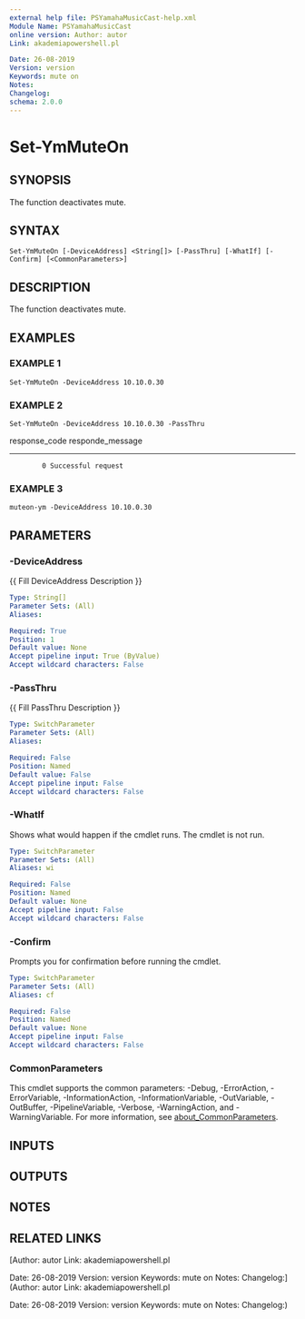 ```yaml
---
external help file: PSYamahaMusicCast-help.xml
Module Name: PSYamahaMusicCast
online version: Author: autor
Link: akademiapowershell.pl

Date: 26-08-2019
Version: version
Keywords: mute on
Notes:
Changelog:
schema: 2.0.0
---
```


# Set-YmMuteOn

## SYNOPSIS
The function deactivates mute.

## SYNTAX

```
Set-YmMuteOn [-DeviceAddress] <String[]> [-PassThru] [-WhatIf] [-Confirm] [<CommonParameters>]
```

## DESCRIPTION
The function deactivates mute.

## EXAMPLES

### EXAMPLE 1
```
Set-YmMuteOn -DeviceAddress 10.10.0.30
```

### EXAMPLE 2
```
Set-YmMuteOn -DeviceAddress 10.10.0.30 -PassThru
```

response_code responde_message
------------- ----------------
            0 Successful request

### EXAMPLE 3
```
muteon-ym -DeviceAddress 10.10.0.30
```

## PARAMETERS

### -DeviceAddress
{{ Fill DeviceAddress Description }}

```yaml
Type: String[]
Parameter Sets: (All)
Aliases:

Required: True
Position: 1
Default value: None
Accept pipeline input: True (ByValue)
Accept wildcard characters: False
```

### -PassThru
{{ Fill PassThru Description }}

```yaml
Type: SwitchParameter
Parameter Sets: (All)
Aliases:

Required: False
Position: Named
Default value: False
Accept pipeline input: False
Accept wildcard characters: False
```

### -WhatIf
Shows what would happen if the cmdlet runs.
The cmdlet is not run.

```yaml
Type: SwitchParameter
Parameter Sets: (All)
Aliases: wi

Required: False
Position: Named
Default value: None
Accept pipeline input: False
Accept wildcard characters: False
```

### -Confirm
Prompts you for confirmation before running the cmdlet.

```yaml
Type: SwitchParameter
Parameter Sets: (All)
Aliases: cf

Required: False
Position: Named
Default value: None
Accept pipeline input: False
Accept wildcard characters: False
```

### CommonParameters
This cmdlet supports the common parameters: -Debug, -ErrorAction, -ErrorVariable, -InformationAction, -InformationVariable, -OutVariable, -OutBuffer, -PipelineVariable, -Verbose, -WarningAction, and -WarningVariable. For more information, see [about_CommonParameters](http://go.microsoft.com/fwlink/?LinkID=113216).

## INPUTS

## OUTPUTS

## NOTES

## RELATED LINKS

[Author: autor
Link: akademiapowershell.pl

Date: 26-08-2019
Version: version
Keywords: mute on
Notes:
Changelog:](Author: autor
Link: akademiapowershell.pl

Date: 26-08-2019
Version: version
Keywords: mute on
Notes:
Changelog:)


